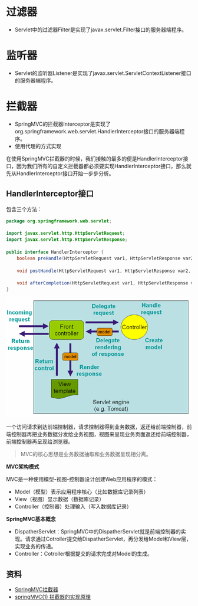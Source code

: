 # 过滤器

* Servlet中的过滤器Filter是实现了javax.servlet.Filter接口的服务器端程序。

# 监听器

* Servlet的监听器Listener是实现了javax.servlet.ServletContextListener接口的服务器端程序。

# 拦截器

* SpringMVC的拦截器Interceptor是实现了org.springframework.web.servlet.HandlerInterceptor接口的服务器端程序。
* 使用代理的方式实现


在使用SpringMVC拦截器的时候，我们接触的最多的便是HandlerInterceptor接口，因为我们所有的自定义拦截器都必须要实现HandlerInterceptor接口，那么就先从HandlerInterceptor接口开始一步步分析。

## HandlerInterceptor接口

包含三个方法：

```java
package org.springframework.web.servlet;

import javax.servlet.http.HttpServletRequest;
import javax.servlet.http.HttpServletResponse;

public interface HandlerInterceptor {
    boolean preHandle(HttpServletRequest var1, HttpServletResponse var2, Object var3) throws Exception;

    void postHandle(HttpServletRequest var1, HttpServletResponse var2, Object var3, ModelAndView var4) throws Exception;

    void afterCompletion(HttpServletRequest var1, HttpServletResponse var2, Object var3, Exception var4) throws Exception;
}
```
![](img/mvc.png)

一个访问请求到达前端控制器，请求控制器得到业务数据，返还给前端控制器，前端控制器再把业务数据分发给业务视图，视图来呈现业务页面返还给前端控制器，前端控制器再呈现给浏览器。

> MVC的核心思想是业务数据抽取和业务数据呈现相分离。

**MVC架构模式**

MVC是一种使用模型-视图-控制器设计创建Web应用程序的模式：
* Model（模型）表示应用程序核心（比如数据库记录列表）
* View（视图）显示数据（数据库记录）
* Controller（控制器）处理输入（写入数据库记录）

**SpringMVC基本概念**

* DispatherServlet：SpringMVC中的DispatherServlet就是前端控制器的实现。请求通过Cotroller提交给DispatherServlet，再分发给Model和View层，实现业务的传递。
* Controller：Cotroller根据提交的请求完成对Model的生成。





## 资料

* [SpringMVC拦截器](https://zhum.in/blog/frame/SpringMVC/SpringMVC%E6%8B%A6%E6%88%AA%E5%99%A8/)
* [springMVC(1) 拦截器的实现原理](https://www.jianshu.com/p/36e60d72e176)